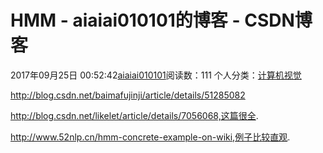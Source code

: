 # HMM - aiaiai010101的博客 - CSDN博客

2017年09月25日 00:52:42[aiaiai010101](https://me.csdn.net/aiaiai010101)阅读数：111
个人分类：[计算机视觉](https://blog.csdn.net/aiaiai010101/article/category/6764555)



http://blog.csdn.net/baimafujinji/article/details/51285082

http://blog.csdn.net/likelet/article/details/7056068,这篇很全.

http://www.52nlp.cn/hmm-concrete-example-on-wiki,例子比较直观.




